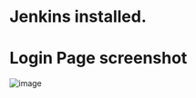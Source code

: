 # Jenkins installed. 
# Login Page screenshot

![image](https://github.com/ArpanaM/CapstoneProject/assets/68733492/cbe3e224-2ed6-4cfc-9679-d24e7d5ccf10)



